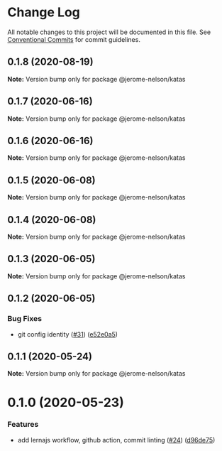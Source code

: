 # Change Log

All notable changes to this project will be documented in this file.
See [Conventional Commits](https://conventionalcommits.org) for commit guidelines.

## 0.1.8 (2020-08-19)

**Note:** Version bump only for package @jerome-nelson/katas





## 0.1.7 (2020-06-16)

**Note:** Version bump only for package @jerome-nelson/katas





## 0.1.6 (2020-06-16)

**Note:** Version bump only for package @jerome-nelson/katas





## 0.1.5 (2020-06-08)

**Note:** Version bump only for package @jerome-nelson/katas





## 0.1.4 (2020-06-08)

**Note:** Version bump only for package @jerome-nelson/katas





## 0.1.3 (2020-06-05)

**Note:** Version bump only for package @jerome-nelson/katas





## 0.1.2 (2020-06-05)


### Bug Fixes

* git config identity ([#31](https://github.com/jerome-nelson/coding-dojo/issues/31)) ([e52e0a5](https://github.com/jerome-nelson/coding-dojo/commit/e52e0a50838b2f6b139b1b360aa8d69b8f561347))





## 0.1.1 (2020-05-24)

**Note:** Version bump only for package @jerome-nelson/katas





# 0.1.0 (2020-05-23)


### Features

* add lernajs workflow, github action, commit linting ([#24](https://github.com/jerome-nelson/coding-dojo/issues/24)) ([d96de75](https://github.com/jerome-nelson/coding-dojo/commit/d96de7563be074e6ec6833d4b087fe2ee315a630))
